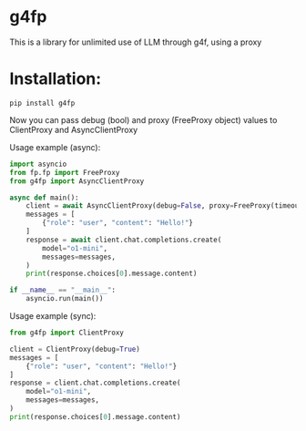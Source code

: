 # g4fp
This is a library for unlimited use of LLM through g4f, using a proxy
# Installation:
```
pip install g4fp
```
Now you can pass debug (bool) and proxy (FreeProxy object) values to ClientProxy and AsyncClientProxy

Usage example (async):
```py
import asyncio
from fp.fp import FreeProxy
from g4fp import AsyncClientProxy

async def main():
    client = await AsyncClientProxy(debug=False, proxy=FreeProxy(timeout=5, rand=True))
    messages = [
        {"role": "user", "content": "Hello!"}
    ]
    response = await client.chat.completions.create(
        model="o1-mini",
        messages=messages,
    )
    print(response.choices[0].message.content)

if __name__ == "__main__":
    asyncio.run(main())
```
Usage example (sync):
```py
from g4fp import ClientProxy

client = ClientProxy(debug=True)
messages = [
    {"role": "user", "content": "Hello!"}
]
response = client.chat.completions.create(
    model="o1-mini",
    messages=messages,
)
print(response.choices[0].message.content)
```
